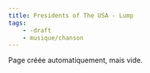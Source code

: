 ```yaml
---
title: Presidents of The USA - Lump
tags:
    - -draft
    - musique/chanson
---
```


Page créée automatiquement, mais vide.
